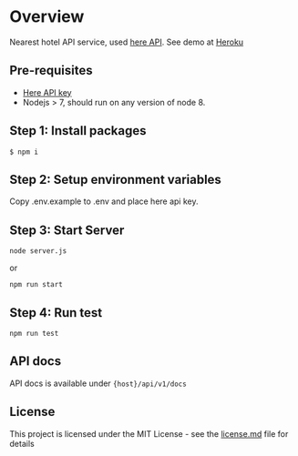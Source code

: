 # Overview
Nearest hotel API service, used [here API](https://here.com/). See demo at [Heroku](https://heroku.com)

## Pre-requisites

* [Here API key](https://developer.here.com/)
* Nodejs > 7, should run on any version of node 8.

## Step 1: Install packages
```
$ npm i
```

## Step 2: Setup environment variables

Copy .env.example to .env and place here api key.

## Step 3: Start Server
```
node server.js
```
or
```
npm run start
```

## Step 4: Run test
```
npm run test
```

## API docs
API docs is available under `{host}/api/v1/docs`

## License

This project is licensed under the MIT License - see the [license.md](./license.md) file for details